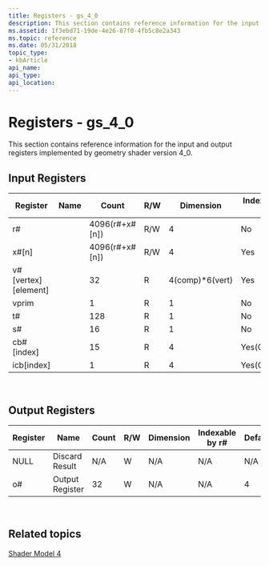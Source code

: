 ```yaml
---
title: Registers - gs_4_0
description: This section contains reference information for the input and output registers implemented by geometry shader version 4\_0.
ms.assetid: 1f3ebd71-19de-4e26-87f0-4fb5c8e2a343
ms.topic: reference
ms.date: 05/31/2018
topic_type: 
- kbArticle
api_name: 
api_type: 
api_location: 
---
```


# Registers - gs\_4\_0

This section contains reference information for the input and output registers implemented by geometry shader version 4\_0.

## Input Registers



| Register                 | Name | Count              | R/W | Dimension        | Indexable by r\# | Defaults | Requires DCL |
|--------------------------|------|--------------------|-----|------------------|------------------|----------|--------------|
| r\#                      |      | 4096(r\#+x\#\[n\]) | R/W | 4                | No               | None     | Yes          |
| x\#\[n\]                 |      | 4096(r\#+x\#\[n\]) | R/W | 4                | Yes              | None     | Yes          |
| v\#\[vertex\]\[element\] |      | 32                 | R   | 4(comp)\*6(vert) | Yes              | None     | Yes          |
| vprim                    |      | 1                  | R   | 1                | No               | None     | Yes          |
| t\#                      |      | 128                | R   | 1                | No               | None     | Yes          |
| s\#                      |      | 16                 | R   | 1                | No               | None     | Yes          |
| cb\#\[index\]            |      | 15                 | R   | 4                | Yes(Contents)    | None     | Yes          |
| icb\[index\]             |      | 1                  | R   | 4                | Yes(Contents)    | None     | Yes          |



 

## Output Registers



| Register | Name            | Count | R/W | Dimension | Indexable by r\# | Defaults | Requires DCL |
|----------|-----------------|-------|-----|-----------|------------------|----------|--------------|
| NULL     | Discard Result  | N/A   | W   | N/A       | N/A              | N/A      | No           |
| o\#      | Output Register | 32    | W   | N/A       | N/A              | 4        | Yes          |



 

## Related topics

<dl> <dt>

[Shader Model 4](dx-graphics-hlsl-sm4.md)
</dt> </dl>

 

 




